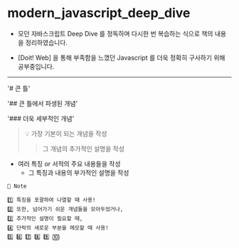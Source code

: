 # modern_javascript_deep_dive
- 모던 자바스크립트 Deep Dive 를 정독하며 다시한 번 복습하는 식으로 책의 내용을 정리하였습니다.

- [Doit! Web] 을 통해 부족함을 느꼈던 Javascript 를 더욱 정확히 구사하기 위해 공부중입니다.

-----------------------

'# 큰 틀'
<br>

'## 큰 틀에서 파생된 개념'
<br>

'### 더욱 세부적인 개념'
<br>

> 💡 가장 기본이 되는 개념을 작성
>> 그 개념의 추가적인 설명을 작성

- 여러 특징 or 서적의 주요 내용들을 작성
  - 그 특징과 내용의 부가적인 설명을 작성
 
```
🔎 Note

1️⃣ 특징을 포괄하여 나열할 때 사용!
2️⃣ 또한, 넘어가기 쉬운 개념들을 모아두었거나,
3️⃣ 추가적인 설명이 필요할 때,
4️⃣ 단락의 새로운 부분을 메모할 때 사용!
5️⃣ 6️⃣ 7️⃣ 8️⃣ 9️⃣ 🔟
```
